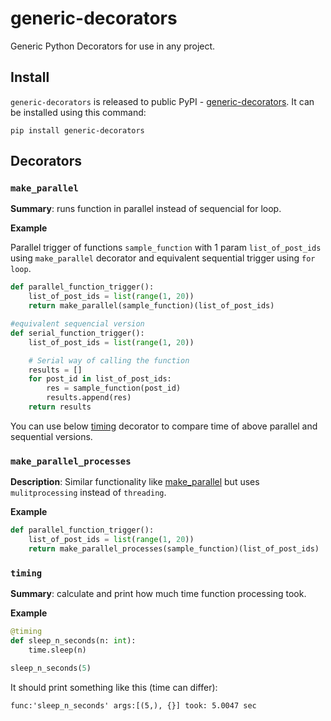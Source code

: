 # generic-decorators

Generic Python Decorators for use in any project.

## Install

`generic-decorators` is released to public PyPI - [generic-decorators](https://pypi.org/project/generic-decorators/). It can be installed using this command:
```
pip install generic-decorators
```

## Decorators

### `make_parallel` 

**Summary**: runs function in parallel instead of sequencial for loop.

**Example**

Parallel trigger of functions `sample_function` with 1 param `list_of_post_ids`
using `make_parallel` decorator and equivalent sequential trigger using `for loop`.

```python
def parallel_function_trigger():
    list_of_post_ids = list(range(1, 20))
    return make_parallel(sample_function)(list_of_post_ids)

#equivalent sequencial version
def serial_function_trigger():
    list_of_post_ids = list(range(1, 20))

    # Serial way of calling the function
    results = []
    for post_id in list_of_post_ids:
        res = sample_function(post_id)
        results.append(res)
    return results

```

You can use below [timing](#timing) decorator to compare time of above parallel 
and sequential versions.

### `make_parallel_processes`

**Description**: Similar functionality like [make_parallel](#make_parallel) but 
uses `mulitprocessing` instead of `threading`.

**Example**

```python
def parallel_function_trigger():
    list_of_post_ids = list(range(1, 20))
    return make_parallel_processes(sample_function)(list_of_post_ids)
```

### `timing` 

**Summary**: calculate and print how much time function processing took.

**Example**

```python
@timing
def sleep_n_seconds(n: int):
    time.sleep(n)

sleep_n_seconds(5)
```

It should print something like this (time can differ):
```
func:'sleep_n_seconds' args:[(5,), {}] took: 5.0047 sec
```


